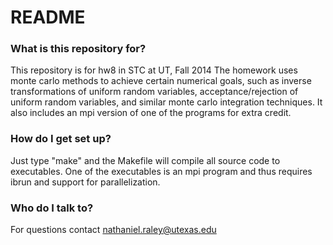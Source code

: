 # README #

### What is this repository for? ###

This repository is for hw8 in STC at UT, Fall 2014
The homework uses monte carlo methods to achieve certain numerical goals, such as inverse transformations of uniform random variables, acceptance/rejection of uniform random variables, and similar monte carlo integration techniques. It also includes an mpi version of one of the programs for extra credit.

### How do I get set up? ###
Just type "make" and the Makefile will compile all source code to executables. One of the executables is an mpi program and thus requires ibrun and support for parallelization.  



### Who do I talk to? ###

For questions contact nathaniel.raley@utexas.edu